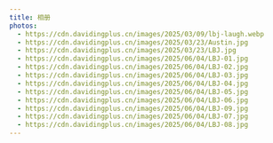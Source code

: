 ```yaml
---
title: 相册
photos:
  - https://cdn.davidingplus.cn/images/2025/03/09/lbj-laugh.webp
  - https://cdn.davidingplus.cn/images/2025/03/23/Austin.jpg
  - https://cdn.davidingplus.cn/images/2025/03/23/LBJ.jpg
  - https://cdn.davidingplus.cn/images/2025/06/04/LBJ-01.jpg
  - https://cdn.davidingplus.cn/images/2025/06/04/LBJ-02.jpg
  - https://cdn.davidingplus.cn/images/2025/06/04/LBJ-03.jpg
  - https://cdn.davidingplus.cn/images/2025/06/04/LBJ-04.jpg
  - https://cdn.davidingplus.cn/images/2025/06/04/LBJ-05.jpg
  - https://cdn.davidingplus.cn/images/2025/06/04/LBJ-06.jpg
  - https://cdn.davidingplus.cn/images/2025/06/04/LBJ-09.jpg
  - https://cdn.davidingplus.cn/images/2025/06/04/LBJ-07.jpg
  - https://cdn.davidingplus.cn/images/2025/06/04/LBJ-08.jpg
---
```


<meta name="referrer" content="no-referrer"/>

